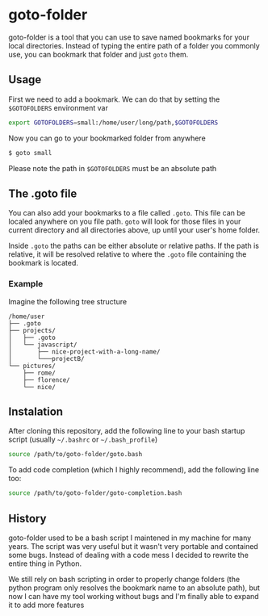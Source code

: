 # goto-folder

goto-folder is a tool that you can use to save named bookmarks for your local directories. Instead of typing the entire path of a folder you commonly use, you can bookmark that folder and just `goto` them.

## Usage

First we need to add a bookmark. We can do that by setting the `$GOTOFOLDERS` environment var

```bash
export GOTOFOLDERS=small:/home/user/long/path,$GOTOFOLDERS
```

Now you can go to your bookmarked folder from anywhere

```bash
$ goto small
```

Please note the path in `$GOTOFOLDERS` must be an absolute path

## The .goto file

You can also add your bookmarks to a file called `.goto`. This file can be localed anywhere on you file path. `goto` will look for those files in your current directory and all directories above, up until your user's home folder.

Inside `.goto` the paths can be either absolute or relative paths. If the path is relative, it will be resolved relative to where the `.goto` file containing the bookmark is located.

### Example

Imagine the following tree structure

```
/home/user
├── .goto
├── projects/
│   ├── .goto
│   └── javascript/
│       ├── nice-project-with-a-long-name/
│       └───projectB/
└── pictures/
    ├── rome/
    ├── florence/
    └── nice/
```

## Instalation

After cloning this repository, add the following line to your bash startup script (usually `~/.bashrc` or `~/.bash_profile`)

```bash
source /path/to/goto-folder/goto.bash
```

To add code completion (which I highly recommend), add the following line too:

```bash
source /path/to/goto-folder/goto-completion.bash
```

## History

goto-folder used to be a bash script I maintened in my machine for many years. The script was very useful but it wasn't very portable and contained some bugs. Instead of dealing with a code mess I decided to rewrite the entire thing in Python.

We still rely on bash scripting in order to properly change folders (the python program only resolves the bookmark name to an absolute path), but now I can have my tool working without bugs and I'm finally able to expand it to add more features
